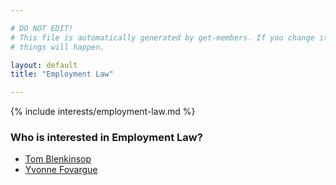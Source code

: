 ```yaml
---

# DO NOT EDIT!
# This file is automatically generated by get-members. If you change it, bad
# things will happen.

layout: default
title: "Employment Law"

---
```


{% include interests/employment-law.md %}

### Who is interested in Employment Law?


* [Tom Blenkinsop](members/tom-blenkinsop.html)
* [Yvonne Fovargue](members/yvonne-fovargue.html)
